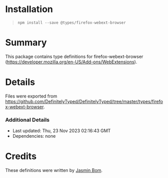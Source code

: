 # Installation
> `npm install --save @types/firefox-webext-browser`

# Summary
This package contains type definitions for firefox-webext-browser (https://developer.mozilla.org/en-US/Add-ons/WebExtensions).

# Details
Files were exported from https://github.com/DefinitelyTyped/DefinitelyTyped/tree/master/types/firefox-webext-browser.

### Additional Details
 * Last updated: Thu, 23 Nov 2023 02:16:43 GMT
 * Dependencies: none

# Credits
These definitions were written by [Jasmin Bom](https://github.com/jsmnbom).
